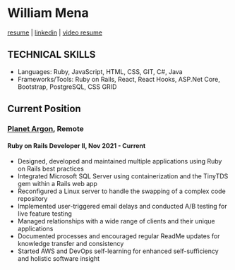 <!--
### Hi there 👋

**WilliamMena/WilliamMena** is a ✨ _special_ ✨ repository because its `README.md` (this file) appears on your GitHub profile.

Here are some ideas to get you started:

- 🔭 I’m currently working on ...
- 🌱 I’m currently learning ...
- 👯 I’m looking to collaborate on ...
- 🤔 I’m looking for help with ...
- 💬 Ask me about ...
- 📫 How to reach me: ...
- 😄 Pronouns: ...
- ⚡ Fun fact: ...
-->

# William Mena
[resume](https://github.com/WilliamMena/WilliamMena/blob/main/resume.md) | [linkedin](https://www.linkedin.com/in/williammena/) | [video resume](https://vimeo.com/582791886)

## TECHNICAL SKILLS
- Languages: Ruby, JavaScript, HTML, CSS, GIT, C#, Java
- Frameworks/Tools: Ruby on Rails, React, React Hooks, ASP.Net Core, Bootstrap, PostgreSQL, CSS GRID

## Current Position
### [Planet Argon](https://www.planetargon.com/), Remote
#### Ruby on Rails Developer II, Nov 2021 - Current
- Designed, developed and maintained multiple applications using Ruby on Rails best practices
- Integrated Microsoft SQL Server using containerization and the TinyTDS gem within a Rails web app
- Reconfigured a Linux server to handle the swapping of a complex code repository
- Implemented user-triggered email delays and conducted A/B testing for live feature testing
- Managed relationships with a wide range of clients and their unique applications
- Documented processes and encouraged regular ReadMe updates for knowledge transfer and consistency
- Started AWS and DevOps self-learning for enhanced self-sufficiency and holistic software insight



